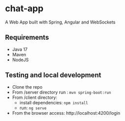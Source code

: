 # chat-app
A Web App built with Spring, Angular and WebSockets

## Requirements
- Java 17
- Maven
- NodeJS

## Testing and local development
- Clone the repo
- From /server directory run : `mvn spring-boot:run`
- From /client directory:
  - install dependencies: `npm install`
  - run: `ng serve`
- From the browser access: http://localhost:4200/login
